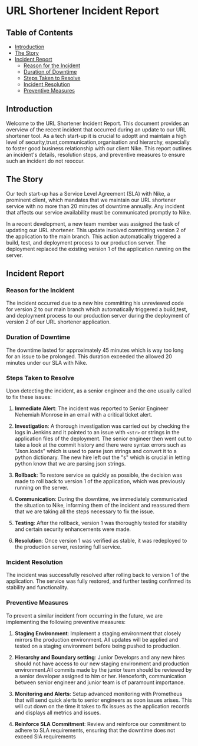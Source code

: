 # URL Shortener Incident Report

## Table of Contents

- [Introduction](#introduction)
- [The Story](#the-story)
- [Incident Report](#incident-report)
  - [Reason for the Incident](#reason-for-the-incident)
  - [Duration of Downtime](#duration-of-downtime)
  - [Steps Taken to Resolve](#steps-taken-to-resolve)
  - [Incident Resolution](#incident-resolution)
  - [Preventive Measures](#preventive-measures)

## Introduction

Welcome to the URL Shortener Incident Report. This document provides an overview of the recent incident that occurred during an update to our URL shortener tool. As a tech start-up it is crucial to adoptt and maintain a high level of security,trust,communication,organisation and hierarchy, especially to foster good business relationship with our client Nike. This report outlines an incident's details, resolution steps, and preventive measures to ensure such an incident do not reoccur.

## The Story

Our tech start-up has a Service Level Agreement (SLA) with Nike, a prominent client, which mandates that we maintain our URL shortener service with no more than 20 minutes of downtime annually. Any incident that affects our service availability must be communicated promptly to Nike.

In a recent development, a new team member was assigned the task of updating our URL shortener. This update involved committing version 2 of the application to the main branch. This action automatically triggered a build, test, and deployment process to our production server. The deployment replaced the existing version 1 of the application running on the server.

## Incident Report

### Reason for the Incident

The incident occurred due to a new hire committing his unreviewed code for version 2 to our main branch which automatically triggered a build,test, and deployment process to our production server during the deployment of version 2 of our URL shortener application.

### Duration of Downtime

The downtime lasted for approximately 45 minutes which is way too long for an issue to be prolonged. This duration exceeded the allowed 20 minutes under our SLA with Nike.

### Steps Taken to Resolve

Upon detecting the incident, as a senior engineer and the one usually called to fix these issues:

1. **Immediate Alert**: The incident was reported to Senior Engineer Nehemiah Monrose in an email with a critical ticket alert.

2. **Investigation**: A thorough investigation was carried out by checking the logs in Jenkins and it pointed to an issue with ```<str>``` or strings in the application files of the deployment. The senior engineer then went out to take a look at the commit history and there were syntax errors such as "Json.loads" which is used to parse json strings and convert it to a python dictionary. The new hire left out the "s" which is crucial in letting python know that we are parsing json strings.

3. **Rollback**: To restore service as quickly as possible, the decision was made to roll back to version 1 of the application, which was previously running on the server.

4. **Communication**: During the downtime, we immediately communicated the situation to Nike, informing them of the incident and reassured them that we are taking all the steps necessary to fix the issue.

5. **Testing**: After the rollback, version 1 was thoroughly tested for stability and certain security enhancements were made.

6. **Resolution**: Once version 1 was verified as stable, it was redeployed to the production server, restoring full service.

### Incident Resolution

The incident was successfully resolved after rolling back to version 1 of the application. The service was fully restored, and further testing confirmed its stability and functionality.

### Preventive Measures

To prevent a similar incident from occurring in the future, we are implementing the following preventive measures:

1. **Staging Environment**: Implement a staging environment that closely mirrors the production environment. All updates will be applied and tested on a staging environment before being pushed to production.

2. **Hierarchy and Boundary setting**: Junior Developrs and any new hires should not have access to our new staging environment and production environment.All commits made by the junior team should be reviewed by a senior developer assigned to him or her. Henceforth, communication between senior engineer and junior team is of paramount importance.

3. **Monitoring and Alerts**: Setup advanced monitoring with Prometheus that will send quick alerts to senior engineers as soon issues arises. This will cut down on the time it takes to fix issues as the application records and displays all metrics and issues.

4. **Reinforce SLA Commitment**: Review and reinforce our commitment to adhere to SLA requirements, ensuring that the downtime does not exceed SlA requirements





